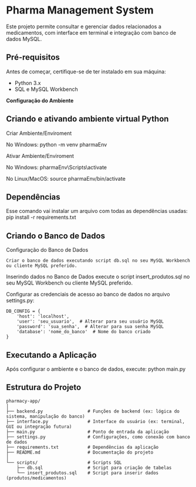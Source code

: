 # Pharma Management System

Este projeto permite consultar e gerenciar dados relacionados a medicamentos, com interface em terminal e integração com banco de dados MySQL.

## Pré-requisitos
Antes de começar, certifique-se de ter instalado em sua máquina:
- Python 3.x
- SQL e MySQL Workbench

**Configuração do Ambiente**

## Criando e ativando ambiente virtual Python

Criar Ambiente/Enviroment

No Windows:
   python -m venv pharmaEnv

Ativar Ambiente/Enviroment

No Windows:
   pharmaEnv\Scripts\activate

No Linux/MacOS:
   source pharmaEnv/bin/activate

## Dependências

Esse comando vai instalar um arquivo com todas as dependências usadas:
    pip install -r requirements.txt

## Criando o Banco de Dados

Configuração do Banco de Dados

    Criar o banco de dados executando script db.sql no seu MySQL Workbench ou cliente MySQL preferido.

Inserindo dados no Banco de Dados
    execute o script insert_produtos.sql no seu MySQL Workbench ou cliente MySQL preferido.

    
Configurar as credenciais de acesso ao banco de dados no arquivo settings.py:

    DB_CONFIG = {
        'host': 'localhost',
        'user': 'seu_usuario',  # Alterar para seu usuário MySQL
        'password': 'sua_senha',  # Alterar para sua senha MySQL
        'database': 'nome_do_banco'  # Nome do banco criado
    }

## Executando a Aplicação

Após configurar o ambiente e o banco de dados, execute:
  python main.py


## Estrutura do Projeto

    pharmacy-app/
    │
    ├── backend.py                 # Funções de backend (ex: lógica do sistema, manipulação do banco)
    ├── interface.py               # Interface do usuário (ex: terminal, GUI ou integração futura)
    ├── main.py                    # Ponto de entrada da aplicação
    ├── settings.py                # Configurações, como conexão com banco de dados
    ├── requirements.txt           # Dependências da aplicação
    ├── README.md                  # Documentação do projeto
    │
    └── scripts/                   # Scripts SQL
        ├── db.sql                 # Script para criação de tabelas
        └── insert_produtos.sql    # Script para inserir dados (produtos/medicamentos)
